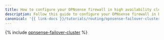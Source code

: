 ```yaml
---
title: How to configure your OPNsense firewall in high availability cluster mode on {{ baremetal-name }} servers
description: Follow this guide to configure your OPNsense firewall in high availability cluster mode on {{ baremetal-full-name }} servers.
canonical: '{{ link-docs }}/tutorials/routing/opnsense-failover-cluster'
---
```


{% include [opnsense-failover-cluster](../../_tutorials/routing/opnsense-failover-cluster.md) %}